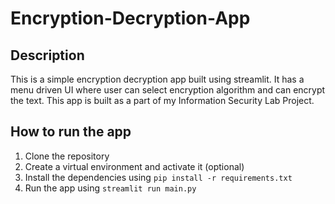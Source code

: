 # Encryption-Decryption-App

## Description

This is a simple encryption decryption app built using streamlit. It has a menu driven UI where user can select encryption algorithm and can encrypt the text. This app is built as a part of my Information Security Lab Project.

## How to run the app

1. Clone the repository
2. Create a virtual environment and activate it (optional)
3. Install the dependencies using `pip install -r requirements.txt`
4. Run the app using `streamlit run main.py`
